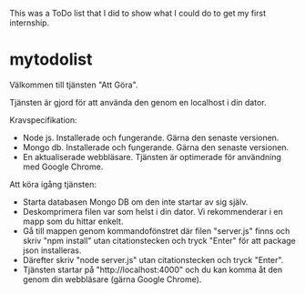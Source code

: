 This was a ToDo list that I did to show what I could do to get my first internship.

# mytodolist

Välkommen till tjänsten "Att Göra".

Tjänsten är gjord för att använda den genom en localhost i din dator.

Kravspecifikation:

- Node js. Installerade och fungerande. Gärna den senaste versionen.
- Mongo db. Installerade och fungerande. Gärna den senaste versionen.
- En aktualiserade webbläsare. Tjänsten är optimerade för användning med Google Chrome.

Att köra igång tjänsten:

- Starta databasen Mongo DB om den inte startar av sig själv.
- Deskomprimera filen var som helst i din dator. Vi rekommenderar i en mapp som du hittar enkelt.
- Gå till mappen genom kommandofönstret där filen "server.js" finns och skriv "npm install" utan citationstecken och tryck "Enter" för att package json installeras. 
- Därefter skriv "node server.js" utan citationstecken och tryck "Enter".
- Tjänsten startar på "http://localhost:4000" och du kan komma åt den genom din webbläsare (gärna Google Chrome).
